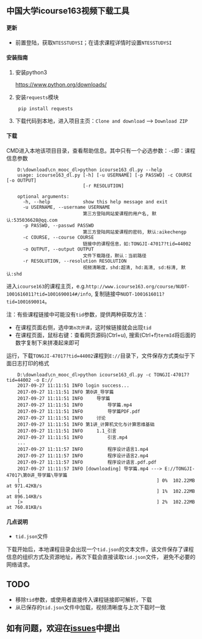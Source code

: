 ## 中国大学icourse163视频下载工具

#### 更新
* 前置登陆，获取`NTESSTUDYSI`；在请求课程详情时设置`NTESSTUDYSI`

#### 安装指南
1. 安装python3

    https://www.python.org/downloads/

2. 安装`requests`模块

        pip install requests

3. 下载代码到本地，进入项目主页：`Clone and download` --> `Download ZIP`

#### 下载

CMD进入本地该项目目录，查看帮助信息。其中只有一个必选参数：`-c`即：课程信息参数

        D:\download\cn_mooc_dl>python icourse163_dl.py --help
        usage: icourse163_dl.py [-h] [-u USERNAME] [-p PASSWD] -c COURSE [-o OUTPUT]
                                [-r RESOLUTION]

        optional arguments:
          -h, --help            show this help message and exit
          -u USERNAME, --username USERNAME
                                第三方登陆网站爱课程的用户名, 默认:535036628@qq.com
          -p PASSWD, --passwd PASSWD
                                第三方登陆网站爱课程的密码, 默认:aikechengp
          -c COURSE, --course COURSE
                                链接中的课程信息，如:TONGJI-47017?tid=44002
          -o OUTPUT, --output OUTPUT
                                文件下载路径，默认：当前路径
          -r RESOLUTION, --resolution RESOLUTION
                                视频清晰度，shd:超清, hd:高清, sd:标清, 默认:shd


进入`icourse163`的课程主页，e.g.`http://www.icourse163.org/course/NUDT-1001616011?tid=1001690014#/info`,
复制链接中`NUDT-1001616011?tid=1001690014`。

注：有些课程链接中可能没有`tid`参数，提供两种获取方法：
* 在课程页面右侧，选中`第n次开课`，这时候链接就会出现`tid`
* 在课程页面，鼠标右键：查看网页源码(Ctrl+u), 搜索(Ctrl+f)`termId`将后面的数字复制下来拼凑起来即可


运行，下载`TONGJI-47017?tid=44002`课程到`E://`目录下，文件保存方式类似于下面日志打印的格式

        D:\download\cn_mooc_dl>python icourse163_dl.py -c TONGJI-47017?tid=44002 -o E://
        2017-09-27 11:11:51 INFO login success...
        2017-09-27 11:11:51 INFO 第0讲_导学篇
        2017-09-27 11:11:51 INFO     导学篇
        2017-09-27 11:11:51 INFO         导学篇.mp4
        2017-09-27 11:11:51 INFO         导学篇PDF.pdf
        2017-09-27 11:11:51 INFO     讨论
        2017-09-27 11:11:51 INFO 第1讲_计算机文化与计算思维基础
        2017-09-27 11:11:51 INFO     1.1_引言
        2017-09-27 11:11:51 INFO         引言.mp4
        ...
        2017-09-27 11:11:57 INFO         程序设计语言1.mp4
        2017-09-27 11:11:57 INFO         程序设计语言2.mp4
        2017-09-27 11:11:57 INFO         程序设计语言.pdf.pdf
        2017-09-27 11:11:57 INFO [downloading] 导学篇.mp4 ---> E://TONGJI-47017\第0讲_导学篇\导学篇
        [                                                  ] 0%  102.22MB at 971.42KB/s
        [                                                  ] 1%  102.22MB at 896.14KB/s
        [>                                                 ] 2%  102.22MB at 760.81KB/s


#### 几点说明
* `tid.json`文件

下载开始后，本地课程目录会出现一个`tid.json`的文本文件，该文件保存了课程信息的组织方式及资源地址，再次下载会直接读取`tid.json`文件，
避免不必要的网络请求。



TODO
----
* 移除`tid`参数，或使用者直接传入课程链接即可解析，下载
* 从已保存的`tid.json`文件中加载，视频清晰度与上次下载时一致


如有问题，欢迎在[issues](https://github.com/Lovecanon/cn_mooc_dl/issues)中提出
-------------------------------------------------------------------





